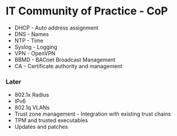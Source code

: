 # IT Community of Practice - CoP
* DHCP - Auto address assignment
* DNS - Names
* NTP - Time
* Syslog - Logging
* VPN - OpenVPN
* BBMD - BACnet Broadcast Management
* CA - Certificate authority and management
### Later
* 802.1x Radius
* IPv6
* 802.1q VLANs
* Trust zone management - Integration with existing trust chains
* TPM and trusted executables
* Updates and patches
